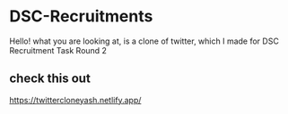 # DSC-Recruitments
Hello! what you are looking at, is a clone of twitter, which I made for DSC Recruitment Task Round 2

## check this out ##
https://twittercloneyash.netlify.app/
